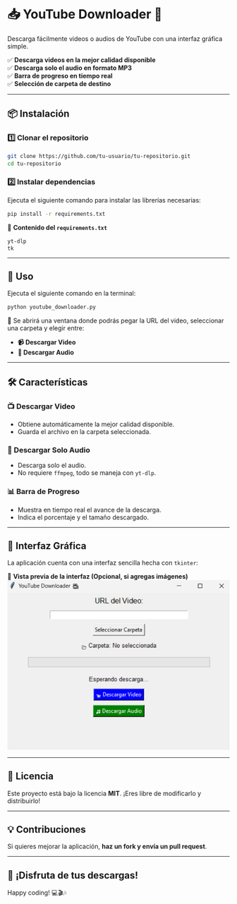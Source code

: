 # **📥 YouTube Downloader 🎥**
Descarga fácilmente videos o audios de YouTube con una interfaz gráfica simple.  

✅ **Descarga videos en la mejor calidad disponible**  
✅ **Descarga solo el audio en formato MP3**  
✅ **Barra de progreso en tiempo real**  
✅ **Selección de carpeta de destino**   

---

## **📦 Instalación**
### **1️⃣ Clonar el repositorio**
```bash
git clone https://github.com/tu-usuario/tu-repositorio.git
cd tu-repositorio
```

### **2️⃣ Instalar dependencias**
Ejecuta el siguiente comando para instalar las librerías necesarias:
```bash
pip install -r requirements.txt
```

📌 **Contenido del `requirements.txt`**
```
yt-dlp
tk
```

---

## **🚀 Uso**
Ejecuta el siguiente comando en la terminal:
```bash
python youtube_downloader.py
```
👀 Se abrirá una ventana donde podrás pegar la URL del video, seleccionar una carpeta y elegir entre:  
- **📹 Descargar Video**
- **🎵 Descargar Audio**

---

## **🛠 Características**
### **📺 Descargar Video**
- Obtiene automáticamente la mejor calidad disponible.
- Guarda el archivo en la carpeta seleccionada.

### **🎵 Descargar Solo Audio**
- Descarga solo el audio.
- No requiere `ffmpeg`, todo se maneja con `yt-dlp`.

### **📊 Barra de Progreso**
- Muestra en tiempo real el avance de la descarga.
- Indica el porcentaje y el tamaño descargado.

---

## **🎨 Interfaz Gráfica**
La aplicación cuenta con una interfaz sencilla hecha con `tkinter`:

📌 **Vista previa de la interfaz (Opcional, si agregas imágenes)**  
![Interfaz de la aplicación](static/screenshot.png)

---

## **📜 Licencia**
Este proyecto está bajo la licencia **MIT**. ¡Eres libre de modificarlo y distribuirlo!  

---

## **💡 Contribuciones**
Si quieres mejorar la aplicación, **haz un fork y envía un pull request**.

---

## **🚀 ¡Disfruta de tus descargas!**
Happy coding! 💻🎬🎶  
